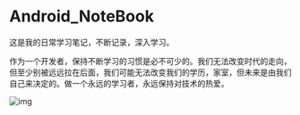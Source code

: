 # Android_NoteBook
这是我的日常学习笔记，不断记录，深入学习。

作为一个开发者，保持不断学习的习惯是必不可少的。我们无法改变时代的走向，但至少别被远远拉在后面，我们可能无法改变我们的学历，家室，但未来是由我们自己来决定的。做一个永远的学习者，永远保持对技术的热爱。

![img](https://tva1.sinaimg.cn/large/006y8mN6ly1g75602q8lmj30g40r7wg3.jpg)